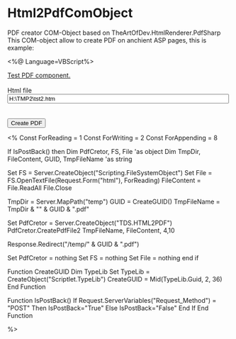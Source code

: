 # Html2PdfComObject
PDF creator COM-Object based on TheArtOfDev.HtmlRenderer.PdfSharp
This COM-object allow to create PDF on anchient ASP pages, this is example:

<%@ Language=VBScript%>
<!DOCTYPE html>
<html>
<body>
<form name='TDS' method='post' ID="test1" action="/TSTPDF2.asp">
<a href="#">Test PDF component.</a> <br><br>
Html file<br>
<input type="text" name="html" style="width: 500px;" value="H:\TMP2\tst2.htm">

<br>
<br>
<br>
<input type="submit" value="Create PDF">
</form>
<%
Const ForReading = 1
Const ForWriting = 2
Const ForAppending = 8

If IsPostBack() then
Dim PdfCretor, FS, File 'as object 
Dim TmpDir, FileContent, GUID, TmpFileName 'as string

Set FS = Server.CreateObject("Scripting.FileSystemObject")
Set File = FS.OpenTextFile(Request.Form("html"), ForReading)
FileContent = File.ReadAll
File.Close

TmpDir = Server.MapPath("temp")
GUID = CreateGUID()
TmpFileName = TmpDir & "\" & GUID & ".pdf"

Set PdfCretor = Server.CreateObject("TDS.HTML2PDF")
PdfCretor.CreatePdfFile2 TmpFileName, FileContent, 4,10

Response.Redirect("/temp/" & GUID & ".pdf")


Set PdfCretor = nothing
Set FS = nothing
Set File = nothing
end if

Function CreateGUID
  Dim TypeLib
  Set TypeLib = CreateObject("Scriptlet.TypeLib")
  CreateGUID = Mid(TypeLib.Guid, 2, 36)
End Function

Function IsPostBack()
If Request.ServerVariables("Request_Method") = "POST" Then
   IsPostBack="True"
Else
   IsPostBack="False"
End If
End Function


%>
</body>
</html>
